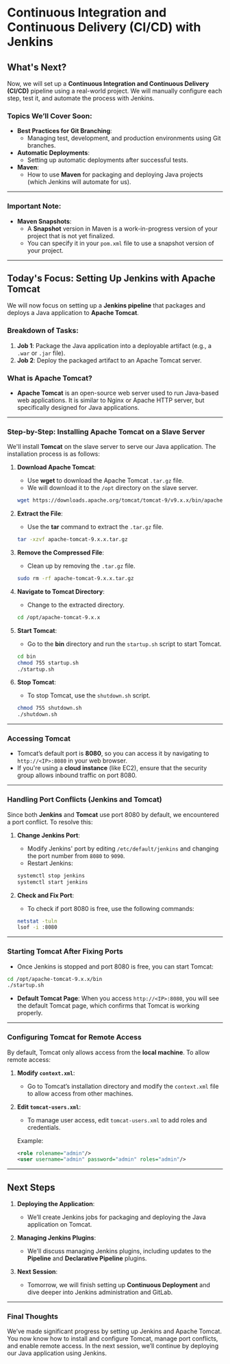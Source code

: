 # Continuous Integration and Continuous Delivery (CI/CD) with Jenkins

## What's Next?

Now, we will set up a **Continuous Integration and Continuous Delivery (CI/CD)** pipeline using a real-world project. We will manually configure each step, test it, and automate the process with Jenkins.

### Topics We’ll Cover Soon:
   - **Best Practices for Git Branching**:
     - Managing test, development, and production environments using Git branches.
   - **Automatic Deployments**:
     - Setting up automatic deployments after successful tests.
   - **Maven**:
     - How to use **Maven** for packaging and deploying Java projects (which Jenkins will automate for us).

---

### Important Note:
- **Maven Snapshots**:
  - A **Snapshot** version in Maven is a work-in-progress version of your project that is not yet finalized.
  - You can specify it in your `pom.xml` file to use a snapshot version of your project.

---

## Today's Focus: **Setting Up Jenkins with Apache Tomcat**

We will now focus on setting up a **Jenkins pipeline** that packages and deploys a Java application to **Apache Tomcat**.

### Breakdown of Tasks:
1. **Job 1**: Package the Java application into a deployable artifact (e.g., a `.war` or `.jar` file).
2. **Job 2**: Deploy the packaged artifact to an Apache Tomcat server.

### What is Apache Tomcat?
- **Apache Tomcat** is an open-source web server used to run Java-based web applications. It is similar to Nginx or Apache HTTP server, but specifically designed for Java applications.

---

### Step-by-Step: Installing Apache Tomcat on a Slave Server

We'll install **Tomcat** on the slave server to serve our Java application. The installation process is as follows:

1. **Download Apache Tomcat**:
   - Use **wget** to download the Apache Tomcat `.tar.gz` file.
   - We will download it to the `/opt` directory on the slave server.
   
   ```bash
   wget https://downloads.apache.org/tomcat/tomcat-9/v9.x.x/bin/apache-tomcat-9.x.x.tar.gz
   ```

2. **Extract the File**:
   - Use the **tar** command to extract the `.tar.gz` file.
   
   ```bash
   tar -xzvf apache-tomcat-9.x.x.tar.gz
   ```

3. **Remove the Compressed File**:
   - Clean up by removing the `.tar.gz` file.
   
   ```bash
   sudo rm -rf apache-tomcat-9.x.x.tar.gz
   ```

4. **Navigate to Tomcat Directory**:
   - Change to the extracted directory.
   
   ```bash
   cd /opt/apache-tomcat-9.x.x
   ```

5. **Start Tomcat**:
   - Go to the **bin** directory and run the `startup.sh` script to start Tomcat.
   
   ```bash
   cd bin
   chmod 755 startup.sh
   ./startup.sh
   ```

6. **Stop Tomcat**:
   - To stop Tomcat, use the `shutdown.sh` script.
   
   ```bash
   chmod 755 shutdown.sh
   ./shutdown.sh
   ```

---

### Accessing Tomcat

- Tomcat’s default port is **8080**, so you can access it by navigating to `http://<IP>:8080` in your web browser.
- If you're using a **cloud instance** (like EC2), ensure that the security group allows inbound traffic on port 8080.

---

### Handling Port Conflicts (Jenkins and Tomcat)

Since both **Jenkins** and **Tomcat** use port 8080 by default, we encountered a port conflict. To resolve this:
1. **Change Jenkins Port**:
   - Modify Jenkins' port by editing `/etc/default/jenkins` and changing the port number from `8080` to `9090`.
   - Restart Jenkins:
   
   ```bash
   systemctl stop jenkins
   systemctl start jenkins
   ```

2. **Check and Fix Port**:
   - To check if port 8080 is free, use the following commands:
   
   ```bash
   netstat -tuln
   lsof -i :8080
   ```

---

### Starting Tomcat After Fixing Ports

- Once Jenkins is stopped and port 8080 is free, you can start Tomcat:
  
```bash
cd /opt/apache-tomcat-9.x.x/bin
./startup.sh
```

- **Default Tomcat Page**: When you access `http://<IP>:8080`, you will see the default Tomcat page, which confirms that Tomcat is working properly.

---

### Configuring Tomcat for Remote Access

By default, Tomcat only allows access from the **local machine**. To allow remote access:
1. **Modify `context.xml`**:
   - Go to Tomcat’s installation directory and modify the `context.xml` file to allow access from other machines.
   
2. **Edit `tomcat-users.xml`**:
   - To manage user access, edit `tomcat-users.xml` to add roles and credentials.
   
   Example:
   ```xml
   <role rolename="admin"/>
   <user username="admin" password="admin" roles="admin"/>
   ```

---

## Next Steps

1. **Deploying the Application**:
   - We’ll create Jenkins jobs for packaging and deploying the Java application on Tomcat.
   
2. **Managing Jenkins Plugins**:
   - We'll discuss managing Jenkins plugins, including updates to the **Pipeline** and **Declarative Pipeline** plugins.

3. **Next Session**:
   - Tomorrow, we will finish setting up **Continuous Deployment** and dive deeper into Jenkins administration and GitLab.

---

### Final Thoughts

We’ve made significant progress by setting up Jenkins and Apache Tomcat. You now know how to install and configure Tomcat, manage port conflicts, and enable remote access. In the next session, we’ll continue by deploying our Java application using Jenkins.

